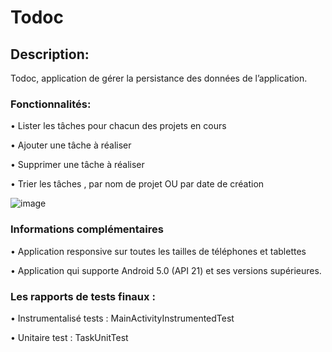 # Todoc

## Description:

Todoc, application de gérer la persistance des données de l’application.

### Fonctionnalités:
•	Lister les tâches pour chacun des projets en cours 

•	Ajouter une tâche à réaliser


•	Supprimer une tâche à réaliser

•	Trier les tâches , par nom de projet OU par date de création

![image](https://user-images.githubusercontent.com/62951925/80915585-916f1680-8d53-11ea-94a8-17c1fc82ffd1.jpg)

### Informations complémentaires
•	Application responsive sur toutes les tailles de téléphones et tablettes

•	Application qui supporte Android 5.0 (API 21) et ses versions supérieures.
### Les rapports de tests finaux :
•	Instrumentalisé tests : MainActivityInstrumentedTest

•	Unitaire test : TaskUnitTest

